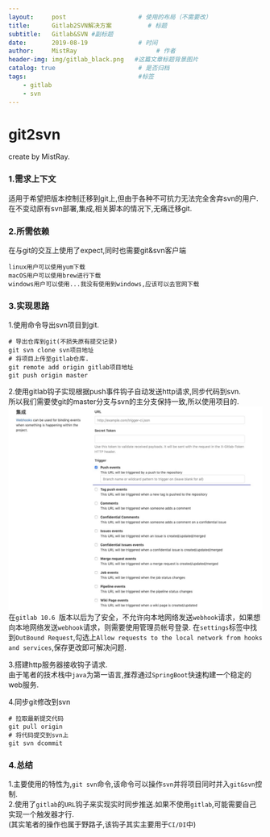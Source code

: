 ```yaml
---
layout:     post                    # 使用的布局（不需要改）
title:      Gitlab2SVN解决方案          # 标题 
subtitle:   Gitlab&SVN #副标题
date:       2019-08-19              # 时间
author:     MistRay                      # 作者
header-img: img/gitlab_black.png   #这篇文章标题背景图片
catalog: true                       # 是否归档
tags:                               #标签
    - gitlab
    - svn
---
```

# git2svn

create by MistRay.

### 1.需求上下文

适用于希望把版本控制迁移到git上,但由于各种不可抗力无法完全舍弃svn的用户.
在不变动原有svn部署,集成,相关脚本的情况下,无痛迁移git.

### 2.所需依赖

在与git的交互上使用了expect,同时也需要git&svn客户端
```shell
linux用户可以使用yum下载
macOS用户可以使用brew进行下载
windows用户可以使用...我没有使用到windows,应该可以去官网下载
```


### 3.实现思路
1.使用命令导出svn项目到git.
```shell 
# 导出仓库到git(不损失原有提交记录)
git svn clone svn项目地址
# 将项目上传至gitlab仓库.
git remote add origin gitlab项目地址
git push origin master
```
2.使用gitlab钩子实现根据push事件钩子自动发送http请求,同步代码到svn.  
所以我们需要使git的master分支与svn的主分支保持一致,所以使用项目的.
![hook](/img/post_img/Snipaste_2019-08-19_20-21-07.jpg)
在`gitlab 10.6 `版本以后为了安全，不允许向本地网络发送`webhook`请求，如果想向本地网络发送`webhook`请求，则需要使用管理员帐号登录.
在`settings`标签中找到`OutBound Request`,勾选上`Allow requests to the local network from hooks and services`,保存更改即可解决问题.

3.搭建http服务器接收钩子请求.  
由于笔者的技术栈中`java`为第一语言,推荐通过`SpringBoot`快速构建一个稳定的web服务.

4.同步git修改到svn  
```shell
# 拉取最新提交代码
git pull origin
# 将代码提交到svn上
git svn dcommit
```
### 4.总结
1.主要使用的特性为,`git svn`命令,该命令可以操作`svn`并将项目同时并入`git&svn`控制.  
2.使用了`gitlab`的`URL`钩子来实现实时同步推送.如果不使用`gitlab`,可能需要自己实现一个触发器才行.  
(其实笔者的操作也属于野路子,该钩子其实主要用于`CI/DI`中)  
